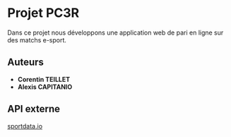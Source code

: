 # Projet PC3R

Dans ce projet nous développons  une application web de pari en ligne sur des matchs e-sport.

## Auteurs
* **Corentin TEILLET**
* **Alexis CAPITANIO**

## API externe
[sportdata.io](https://sportsdata.io/)

